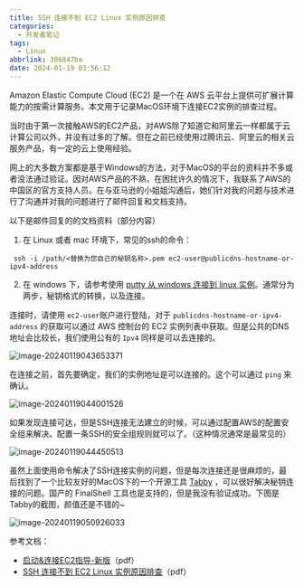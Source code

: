 ```yaml
---
title: SSH 连接不到 EC2 Linux 实例原因排查
categories:
  - 开发者笔记
tags:
  - Linux
abbrlink: 306847ba
date: 2024-01-19 03:56:12
---
```

<meta name="referrer" content="no-referrer" />

Amazon Elastic Compute Cloud (EC2) 是一个在 AWS 云平台上提供可扩展计算能力的按需计算服务。本文用于记录MacOS环境下连接EC2实例的排查过程。

<!--more-->

当时由于第一次接触AWS的EC2产品，对AWS除了知道它和阿里云一样都属于云计算公司以外，并没有过多的了解。但在之前已经使用过腾讯云、阿里云的相关云服务产品，有一定的云上使用经验。

网上的大多数方案都是基于Windows的方法，对于MacOS的平台的资料并不多或者没法通过验证。因对AWS产品的不熟，在困扰许久的情况下，我联系了AWS的中国区的官方支持人员。在与亚马逊的小姐姐沟通后，她们针对我的问题与技术进行了沟通并对我的问题进行了邮件回复和文档支持。

以下是邮件回复的的文档资料（部分内容）

1. 在 Linux 或者 mac 环境下，常见的ssh的命令：

```shell
 ssh -i /path/<替换为您自己的秘钥名称>.pem ec2-user@publicdns-hostname-or-ipv4-address
```

2. 在 windows 下，请参考使用 [putty 从 windows 连接到 linux 实例](https://docs.aws.amazon.com/zh_cn/AWSEC2/latest/UserGuide/putty.html)。通常分为两步，秘钥格式的转换，以及连接。

连接时，请使用 `ec2-user`账户进行登陆，对于 `publicdns-hostname-or-ipv4-address` 的获取可以通过 AWS 控制台的 EC2 实例列表中获取。但是公共的DNS地址会比较长，我们使用公有的 `Ipv4` 同样是可以去连接的。

![image-20240119043653371](https://qiniu-image.gotojava.cn/blog/image-20240119043653371.png)

在连接之前，首先要确定，我们的实例地址是可以连接的。这个可以通过 `ping` 来确认。

![image-20240119044001526](https://qiniu-image.gotojava.cn/blog/image-20240119044001526.png)

如果发现连接可达，但是SSH连接无法建立的时候，可以通过配置AWS的配置安全组来解决。配置一条SSH的安全组规则就可以了。（这种情况通常是最常见的）

![image-20240119044450513](https://qiniu-image.gotojava.cn/blog/image-20240119044450513.png)

虽然上面使用命令解决了SSH连接实例的问题，但是每次连接还是很麻烦的，最后找到了一个比较友好的MacOS下的一个开源工具 [Tabby](https://tabby.sh/) ，可以很好解决秘钥连接的问题。国产的 FinalShell 工具也是支持的，但是我没有验证成功。下图是 Tabby的截图，颜值还是不错的~

![image-20240119050926033](https://qiniu-image.gotojava.cn/blog/image-20240119050926033.png)

参考文档：

- [启动&amp;连接EC2指导-新版](https://pan.baidu.com/s/1VIGY-7oBVbdyUeBWQUhWUg?pwd=8888)（pdf）
- [SSH 连接不到 EC2 Linux 实例原因排查](https://pan.baidu.com/s/1VIGY-7oBVbdyUeBWQUhWUg?pwd=8888)（pdf）
